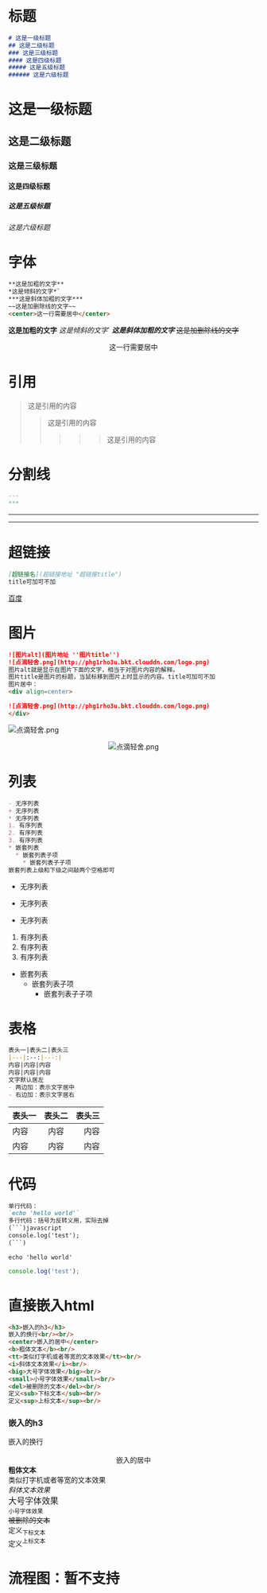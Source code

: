 # 标题
```markdown
# 这是一级标题
## 这是二级标题
### 这是三级标题
#### 这是四级标题
##### 这是五级标题
###### 这是六级标题
```
# 这是一级标题
## 这是二级标题
### 这是三级标题
#### 这是四级标题
##### 这是五级标题
###### 这是六级标题

# 字体
```markdown
**这是加粗的文字**
*这是倾斜的文字*`
***这是斜体加粗的文字***
~~这是加删除线的文字~~
<center>这一行需要居中</center>
```
**这是加粗的文字**
*这是倾斜的文字*`
***这是斜体加粗的文字***
~~这是加删除线的文字~~
<center>这一行需要居中</center>

# 引用

>这是引用的内容
>>这是引用的内容
>>>>>这是引用的内容

# 分割线
```markdown
---
***
```
---
***

# 超链接
```markdown
[超链接名](超链接地址 "超链接title")
title可加可不加
```
[百度](http://baidu.com)


# 图片
```markdown
![图片alt](图片地址 ''图片title'')
![点滴轻舍.png](http://phg1rho3u.bkt.clouddn.com/logo.png)
图片alt就是显示在图片下面的文字，相当于对图片内容的解释。
图片title是图片的标题，当鼠标移到图片上时显示的内容。title可加可不加
图片居中：
<div align=center>

![点滴轻舍.png](http://phg1rho3u.bkt.clouddn.com/logo.png)
</div>
```
![点滴轻舍.png](http://phg1rho3u.bkt.clouddn.com/logo.png)

<div align=center>

![点滴轻舍.png](http://phg1rho3u.bkt.clouddn.com/logo.png)
</div>

# 列表
```markdown
- 无序列表
+ 无序列表
* 无序列表
1. 有序列表
2. 有序列表
3. 有序列表
* 嵌套列表
  * 嵌套列表子项
    * 嵌套列表子子项
嵌套列表上级和下级之间敲两个空格即可
```
- 无序列表
+ 无序列表
* 无序列表
1. 有序列表
2. 有序列表
3. 有序列表
* 嵌套列表
  * 嵌套列表子项
    * 嵌套列表子子项

# 表格
```markdown
表头一|表头二|表头三
|---|:--:|---:|
内容|内容|内容
内容|内容|内容
文字默认居左
- 两边加：表示文字居中
- 右边加：表示文字居右
```
表头一|表头二|表头三
|---|:--:|---:|
内容|内容|内容
内容|内容|内容

# 代码
```markdown
单行代码：
`echo 'hello world'`
多行代码：括号为反转义用，实际去掉
(```)javascript
console.log('test');
(```)
```
`echo 'hello world'`
```javascript
console.log('test');
```

# 直接嵌入html
```markdown
<h3>嵌入的h3</h3>
嵌入的换行<br/><br/>
<center>嵌入的居中</center>
<b>粗体文本</b><br/>
<tt>类似打字机或者等宽的文本效果</tt><br/>
<i>斜体文本效果</i><br/>
<big>大号字体效果</big><br/>
<small>小号字体效果</small><br/>
<del>被删除的文本</del><br/>
定义<sub>下标文本</sub><br/>
定义<sup>上标文本</sup><br/>
```
<h3>嵌入的h3</h3>
嵌入的换行<br/><br/>
<center>嵌入的居中</center>
<b>粗体文本</b><br/>
<tt>类似打字机或者等宽的文本效果</tt><br/>
<i>斜体文本效果</i><br/>
<big>大号字体效果</big><br/>
<small>小号字体效果</small><br/>
<del>被删除的文本</del><br/>
定义<sub>下标文本</sub><br/>
定义<sup>上标文本</sup><br/>

# 流程图：暂不支持
